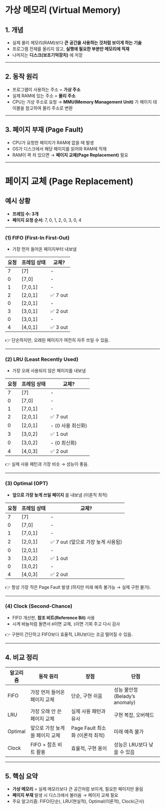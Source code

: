 # 가상 메모리 (Virtual Memory)

## 1. 개념

* 실제 물리 메모리(RAM)보다 **큰 공간을 사용하는 것처럼 보이게 하는 기술**
* 프로그램 전체를 올리지 않고, **실행에 필요한 부분만 메모리에 적재**
* 나머지는 **디스크(보조기억장치)** 에 저장

---

## 2. 동작 원리

* 프로그램이 사용하는 주소 = **가상 주소**
* 실제 RAM에 있는 주소 = **물리 주소**
* CPU는 가상 주소로 요청 → **MMU(Memory Management Unit)** 가 페이지 테이블을 참고하여 물리 주소로 변환

---

## 3. 페이지 부재 (Page Fault)

* CPU가 요청한 페이지가 RAM에 없을 때 발생
* OS가 디스크에서 해당 페이지를 읽어와 RAM에 적재
* RAM이 꽉 차 있으면 → **페이지 교체(Page Replacement)** 필요

---

# 페이지 교체 (Page Replacement)

## 예시 상황

* **프레임 수: 3개**
* **페이지 요청 순서:** 7, 0, 1, 2, 0, 3, 0, 4

---

### (1) FIFO (First-In First-Out)

* 가장 먼저 들어온 페이지부터 내보냄

| 요청 | 프레임 상태  | 교체?     |
| -- | ------- | ------- |
| 7  | [7]     | -       |
| 0  | [7,0]   | -       |
| 1  | [7,0,1] | -       |
| 2  | [2,0,1] | ✅ 7 out |
| 0  | [2,0,1] | -       |
| 3  | [3,0,1] | ✅ 2 out |
| 0  | [3,0,1] | -       |
| 4  | [4,0,1] | ✅ 3 out |

👉 단순하지만, 오래된 페이지가 여전히 자주 쓰일 수 있음.

---

### (2) LRU (Least Recently Used)

* 가장 오래 사용되지 않은 페이지를 내보냄

| 요청 | 프레임 상태  | 교체?          |
| -- | ------- | ------------ |
| 7  | [7]     | -            |
| 0  | [7,0]   | -            |
| 1  | [7,0,1] | -            |
| 2  | [2,0,1] | ✅ 7 out      |
| 0  | [2,0,1] | - (0 사용 최신화) |
| 3  | [3,0,2] | ✅ 1 out      |
| 0  | [3,0,2] | - (0 최신화)    |
| 4  | [4,0,3] | ✅ 2 out      |

👉 실제 사용 패턴과 가장 비슷 → 성능이 좋음.

---

### (3) Optimal (OPT)

* **앞으로 가장 늦게 쓰일 페이지** 를 내보냄 (이론적 최적)

| 요청 | 프레임 상태  | 교체?                     |
| -- | ------- | ----------------------- |
| 7  | [7]     | -                       |
| 0  | [7,0]   | -                       |
| 1  | [7,0,1] | -                       |
| 2  | [2,0,1] | ✅ 7 out (앞으로 가장 늦게 사용됨) |
| 0  | [2,0,1] | -                       |
| 3  | [3,0,2] | ✅ 1 out                 |
| 0  | [3,0,2] | -                       |
| 4  | [4,0,3] | ✅ 2 out                 |

👉 항상 가장 적은 Page Fault 발생 (하지만 미래 예측 불가능 → 실제 구현 불가).

---

### (4) Clock (Second-Chance)

* FIFO 개선판, **참조 비트(Reference Bit)** 사용
* 시계 바늘처럼 돌면서 `0`이면 교체, `1`이면 기회 주고 다시 검사

👉 구현이 간단하고 FIFO보다 효율적, LRU보다는 조금 떨어질 수 있음.

---

## 4. 비교 정리

| 알고리즘    | 동작 원리              | 장점                      | 단점                        |
| ------- | ------------------ | ----------------------- | ------------------------- |
| FIFO    | 가장 먼저 들어온 페이지 교체   | 단순, 구현 쉬움               | 성능 불안정 (Belady’s anomaly) |
| LRU     | 가장 오래 안 쓴 페이지 교체   | 실제 사용 패턴과 유사            | 구현 복잡, 오버헤드               |
| Optimal | 앞으로 가장 늦게 쓸 페이지 교체 | Page Fault 최소화 (이론적 최적) | 미래 예측 불가                  |
| Clock   | FIFO + 참조 비트 활용    | 효율적, 구현 용이              | 성능은 LRU보다 낮을 수 있음         |

---

## 5. 핵심 요약

* **가상 메모리** = 실제 메모리보다 큰 공간처럼 보이게, 필요한 페이지만 올림
* **페이지 부재** 발생 시 디스크에서 불러옴 → 페이지 교체 필요
* 주요 알고리즘: FIFO(단순), LRU(현실적), Optimal(이론적), Clock(근사)
